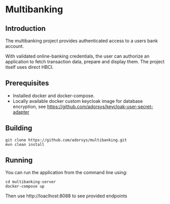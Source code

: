 # Multibanking

## Introduction
The multibanking project provides authenticated access to a users bank account. 

With validated online-banking credentials, the user can authorize an application to fetch transaction data, prepare and display them. The project itself uses direct HBCI.

## Prerequisites

- Installed docker and docker-compose.
- Locally available docker custom keycloak image for database encryption, see https://github.com/adorsys/keycloak-user-secret-adapter

## Building
 ```
 git clone https://github.com/adorsys/multibanking.git
 mvn clean install
  ```

## Running

 You can run the application from the command line using:
 
```
cd multibanking-server
docker-compose up
```

Then use http://loaclhost:8088 to see provided endpoints
